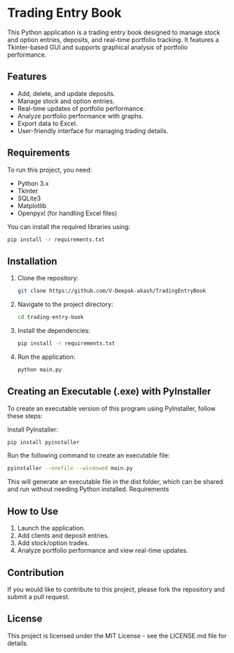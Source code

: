 # Trading Entry Book

This Python application is a trading entry book designed to manage stock and option entries, deposits, and real-time portfolio tracking. It features a Tkinter-based GUI and supports graphical analysis of portfolio performance.

## Features
- Add, delete, and update deposits.
- Manage stock and option entries.
- Real-time updates of portfolio performance.
- Analyze portfolio performance with graphs.
- Export data to Excel.
- User-friendly interface for managing trading details.

## Requirements
To run this project, you need:
- Python 3.x
- Tkinter
- SQLite3
- Matplotlib
- Openpyxl (for handling Excel files)

You can install the required libraries using:
```bash
pip install -r requirements.txt
```

## Installation
1. Clone the repository:
   ```bash
   git clone https://github.com/V-Deepak-akash/TradingEntryBook
2. Navigate to the project directory:
   ```bash
   cd trading-entry-book
3. Install the dependencies:
   ```bash
   pip install -r requirements.txt
4. Run the application:
   ```bash
   python main.py

## Creating an Executable (.exe) with PyInstaller
To create an executable version of this program using PyInstaller, follow these steps:

Install PyInstaller:
```bash
pip install pyinstaller
```
Run the following command to create an executable file:
```bash
pyinstaller --onefile --windowed main.py
```
This will generate an executable file in the dist folder, which can be shared and run without needing Python installed.
Requirements

## How to Use
1. Launch the application.
2. Add clients and deposit entries.
3. Add stock/option trades.
4. Analyze portfolio performance and view real-time updates.

## Contribution
If you would like to contribute to this project, please fork the repository and submit a pull request.

## License
This project is licensed under the MIT License - see the LICENSE.md file for details.

